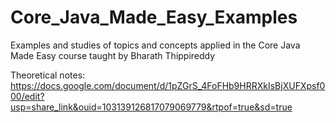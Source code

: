 # Core_Java_Made_Easy_Examples
Examples and studies of topics and concepts applied in the Core Java Made Easy course taught by Bharath Thippireddy

Theoretical notes:
https://docs.google.com/document/d/1pZGrS_4FoFHb9HRRXkIsBjXUFXpsf000/edit?usp=share_link&ouid=103139126817079069779&rtpof=true&sd=true
